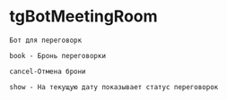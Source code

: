 # tgBotMeetingRoom
```
Бот для переговорк  
```
```
book - Бронь переговорки  
```
```
cancel-Отмена брони  
```
```
show - На текущую дату показывает статус переговорок  
```